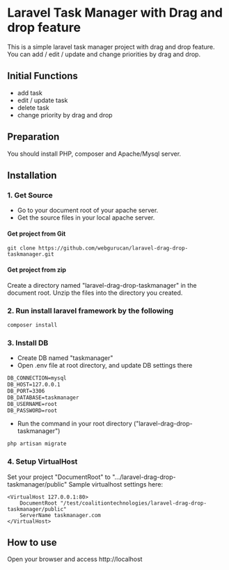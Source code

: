 # Laravel Task Manager with Drag and drop feature

This is a simple laravel task manager project with drag and drop feature.
You can add / edit / update and change priorities by drag and drop.

## Initial Functions
* add task
* edit / update task
* delete task
* change priority by drag and drop

## Preparation
You should install PHP, composer and Apache/Mysql server.

## Installation

### 1. Get Source
- Go to your document root of your apache server.
- Get the source files in your local apache server.
#### Get project from Git
```git
git clone https://github.com/webgurucan/laravel-drag-drop-taskmanager.git
```
#### Get project from zip
Create a directory named "laravel-drag-drop-taskmanager" in the document root.
Unzip the files into the directory you created.
### 2. Run install laravel framework by the following
```cmd
composer install
```
### 3. Install DB
- Create DB named "taskmanager"
- Open .env file at root directory, and update DB settings there
```txt
DB_CONNECTION=mysql
DB_HOST=127.0.0.1
DB_PORT=3306
DB_DATABASE=taskmanager
DB_USERNAME=root
DB_PASSWORD=root
```
- Run the command in your root directory ("laravel-drag-drop-taskmanager")
```php
php artisan migrate
```
### 4. Setup VirtualHost
Set your project "DocumentRoot" to ".../laravel-drag-drop-taskmanager/public"
Sample virtualhost settings here:
```config
<VirtualHost 127.0.0.1:80>
    DocumentRoot "/test/coalitiontechnologies/laravel-drag-drop-taskmanager/public"
    ServerName taskmanager.com
</VirtualHost>
```
## How to use
Open your browser and access http://localhost
